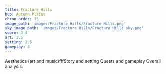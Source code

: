 ```yaml
---
title: Fracture Hills
hub: Autumn Plains
chron_order: 15
image_path: 'images/Fracture Hills/Fracture Hills.png'
sky_image_path: 'images/Fracture Hills/Fracture Hills sky.png'
score: 3.4
art: 3.5
setting: 2.5
gameplay: 3
---
```


Aesthetics (art and music)fffStory and setting <!--base32-cnw66tbje1u0-base32--> Quests and gameplay <!--base32-cnw66tbje1u0-base32--> Overall analysis.
